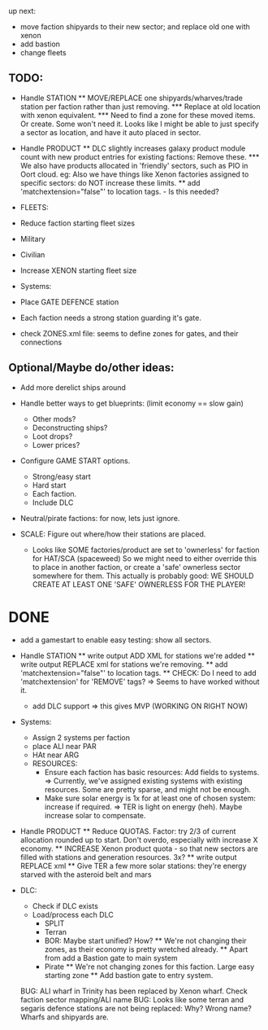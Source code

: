 up next:
 * move faction shipyards to their new sector; and replace old one with xenon
 * add bastion
 * change fleets

## TODO:
 * Handle STATION
   ** MOVE/REPLACE one shipyards/wharves/trade station per faction rather than just removing.
   *** Replace at old location with xenon equivalent.
   *** Need to find a zone for these moved items. Or create. Some won't need it. 
      Looks like I might be able to just specify a sector as location, and have it auto placed in sector.

 * Handle PRODUCT
  ** DLC slightly increases galaxy product module count with new product entries for existing factions: Remove these.
   *** We also have products allocated in 'friendly' sectors, such as PIO in Oort cloud.
       eg:     <location class="sector" macro="cluster_116_sector001_macro" relation="self" comparison="ge" />
      Also we have things like Xenon factories assigned to specific sectors: do NOT increase these limits.
   ** add 'matchextension="false"' to location tags. - Is this needed?

 * FLEETS: 
  * Reduce faction starting fleet sizes
   * Military
   * Civilian
  * Increase XENON starting fleet size

 * Systems:
  * Place GATE DEFENCE station
   * Each faction needs a strong station guarding it's gate.
   * check ZONES.xml file: seems to define zones for gates, and their connections

 
## Optional/Maybe do/other ideas:
  * Add more derelict ships around
  * Handle better ways to get blueprints: (limit economy == slow gain)
    * Other mods?
    * Deconstructing ships?
    * Loot drops?
    * Lower prices?

  * Configure GAME START options.
    * Strong/easy start
    * Hard start
    * Each faction.
    * Include DLC

  * Neutral/pirate factions: for now, lets just ignore.
   * SCALE: Figure out where/how their stations are placed.
     * Looks like SOME factories/product are set to 'ownerless' for faction for HAT/SCA (spaceweed)
        So we might need to either override this to place in another faction, or create a 'safe'
        ownerless sector somewhere for them.
        This actually is probably good: 
        WE SHOULD CREATE AT LEAST ONE 'SAFE' OWNERLESS FOR THE PLAYER!



# DONE
 * add a gamestart to enable easy testing: show all sectors.
 * Handle STATION
   ** write output ADD XML for stations we're added
   ** write output REPLACE xml for stations we're removing.
   ** add 'matchextension="false"' to location tags.
   ** CHECK: Do I need to add 'matchextension' for 'REMOVE' tags?
      => Seems to have worked without it.
   * add DLC support => this gives MVP (WORKING ON RIGHT NOW)

 * Systems:
    * Assign 2 systems per faction
     * place ALI near PAR
     * HAt near ARG
   * RESOURCES:
     * Ensure each faction has basic resources: Add fields to systems.
        => Currently, we've assigned existing systems with existing resources. Some are pretty sparse, and might not be enough.
     * Make sure solar energy is 1x for at least one of chosen system: increase if required.
        => TER is light on energy (heh). Maybe increase solar to compensate.

 * Handle PRODUCT
   ** Reduce QUOTAS. Factor: try 2/3 of current allocation rounded up to start. Don't overdo, especially with increase X economy.
   ** INCREASE Xenon product quota - so that new sectors are filled with stations and generation resources. 3x? 
   ** write output REPLACE xml
   ** Give TER a few more solar stations: they're energy starved with the asteroid belt and mars

* DLC:
  * Check if DLC exists
  * Load/process each DLC
    * SPLIT
    * Terran
    * BOR: Maybe start unified? How?
      ** We're not changing their zones, as their economy is pretty wretched already.
      ** Apart from add a Bastion gate to main system
    * Pirate
      ** We're not changing zones for this faction. Large easy starting zone
      ** Add bastion gate to entry system.



   BUG: ALI wharf in Trinity has been replaced by Xenon wharf. Check faction sector mapping/ALI name
   BUG: Looks like some terran and segaris defence stations are not being replaced: Why? Wrong name? Wharfs and shipyards are.
   
